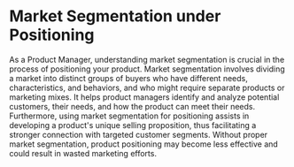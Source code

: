 # Market Segmentation under Positioning

As a Product Manager, understanding market segmentation is crucial in the process of positioning your product. Market segmentation involves dividing a market into distinct groups of buyers who have different needs, characteristics, and behaviors, and who might require separate products or marketing mixes. It helps product managers identify and analyze potential customers, their needs, and how the product can meet their needs. Furthermore, using market segmentation for positioning assists in developing a product's unique selling proposition, thus facilitating a stronger connection with targeted customer segments. Without proper market segmentation, product positioning may become less effective and could result in wasted marketing efforts.